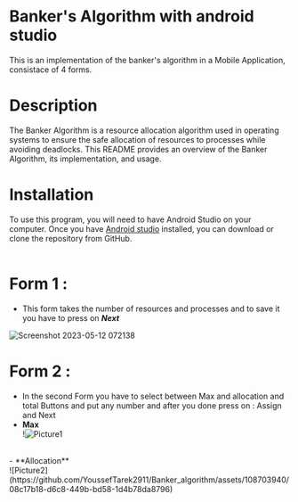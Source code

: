 # Banker's Algorithm with android studio
This is an implementation of the banker's algorithm in a Mobile Application, consistace of 4 forms.

# Description
The Banker Algorithm is a resource allocation algorithm used in operating systems to ensure the safe allocation of resources to processes while avoiding deadlocks. This README provides an overview of the Banker Algorithm, its implementation, and usage.

# Installation
To use this program, you will need to have Android Studio on your computer. Once you have [Android studio](https://developer.android.com/studio) installed, you can download or clone the repository from GitHub. <br /><br />

# Form 1 :
- This form takes the number of resources and processes and to save it you have to press on ***Next*** <br />
 
![Screenshot 2023-05-12 072138](https://github.com/YoussefTarek2911/Banker_algorithm/assets/108703940/1d307cd1-3ce5-448b-9a17-a98ff89b027c)
<br />

# Form 2 : 
- In the second Form you have to select between Max and allocation and total Buttons and put any number and after you done press on : Assign and Next  
- **Max** <br />
!![Picture1](https://github.com/YoussefTarek2911/Banker_algorithm/assets/108703940/92dbd7ad-c14f-489d-a71a-c59f2cf28678)
<br />
- **Allocation** <br />
![Picture2](https://github.com/YoussefTarek2911/Banker_algorithm/assets/108703940/08c17b18-d6c8-449b-bd58-1d4b78da8796)
<br /> 





 
 
 
 
 

